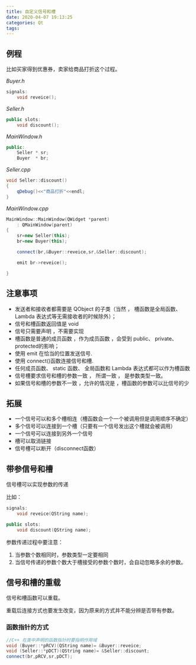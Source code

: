 ```yaml
---
title: 自定义信号和槽
date: 2020-04-07 19:13:25
categories: Qt
tags:
---
```


## 例程

比如买家得到优惠券，卖家给商品打折这个过程。

*Buyer.h*
``` C++
signals:
    void reveice();
```
*Seller.h*
``` C++
public slots:
    void discount();
```
*MainWindow.h*
``` C++
public:
    Seller * sr;
    Buyer  * br;
```
*Seller.cpp*
``` C++
void Seller::discount()
{
    qDebug()<<"商品打折"<<endl;
}

```
*MainWindow.cpp*
``` C++
MainWindow::MainWindow(QWidget *parent)
    : QMainWindow(parent)
{
    sr=new Seller(this);
    br=new Buyer(this);

    connect(br,&Buyer::reveice,sr,&Seller::discount);

    emit br->reveice();

}
```

## 注意事项

- 发送者和接收者都需要是 QObject 的子类（当然 ， 槽函数是全局函数、Lambda 表达式等无需接收者的时候除外）；
- 信号和槽函数返回值是 void	
- 信号只需要声明 ，不需要实现
- 槽函数是普通的成员函数 ，作为成员函数 ，会受到 public、 private、 protected的影响；
- 使用 emit 在恰当的位置发送信号.
- 使用 connect()函数连接信号和槽.
- 任何成员函数、 static 函数、 全局函数和 Lambda 表达式都可以作为槽函数
- 信号槽要求信号和槽的参数一致 ， 所谓一致 ， 是参数类型一致。
- 如果信号和槽的参数不一致 ，允许的情况是 ，槽函数的参数可以比信号的少

## 拓展

- 一个信号可以和多个槽相连（槽函数会一个一个被调用但是调用顺序不确定）
- 多个信号可以连接到一个槽（只要有一个信号发出这个槽就会被调用）
- 一个信号可以连接到另外一个信号
- 槽可以取消链接
- 信号槽可以断开（disconnect函数）

## 带参信号和槽

信号槽可以实现参数的传递

比如：

``` C++
signals:
    void reveice(QString name);

public slots:
    void discount(QString name);

```

参数传递过程中要注意：
1. 当参数个数相同时，参数类型一定要相同
2. 当信号传递的参数个数大于槽接受的参数个数时，会自动忽略多余的参数。

## 信号和槽的重载

信号和槽函数可以重载。

重载后连接方式也要发生改变，因为原来的方式并不能分辨是否带有参数。

### 函数指针的方式

``` C++
//C++ 在类中声明的函数指针时要指明作用域
void (Buyer::*pRCV)(QString name)= &Buyer::reveice;
void (Seller::*pDCT)(QString name)= &Seller::discount;
connect(br,pRCV,sr,pDCT);
```
